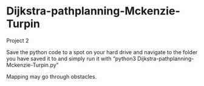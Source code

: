 # Dijkstra-pathplanning-Mckenzie-Turpin
Project 2

Save the python code to a spot on your hard drive and navigate to the folder you have saved it to and simply run it with “python3 Dijkstra-pathplanning-Mckenzie-Turpin.py”

Mapping may go through obstacles.
